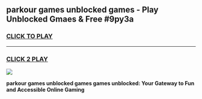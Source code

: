 
## parkour games unblocked games - Play Unblocked Gmaes & Free #9py3a
<h3>
<a href="https://news.freeplayer.one?title=parkour_games_unblocked_games&ref=03M">CLICK TO PLAY</a></h3>
<hr>

<h3>
<a href="https://news.freeplayer.one?title=parkour_games_unblocked_games&ref=03M">CLICK 2 PLAY</a>
  
</h3>

<a href="https://news.freeplayer.one?title=parkour_games_unblocked_games&ref=03M"><img src="https://clearcache.store/games.png"></a>


**parkour games unblocked games games unblocked: Your Gateway to Fun and Accessible Online Gaming**
